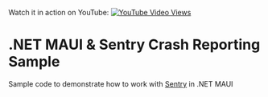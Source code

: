 Watch it in action on YouTube: [![YouTube Video Views](https://img.shields.io/youtube/views/9-50zH8fqYA?style=social)](https://www.youtube.com/watch?v=9-50zH8fqYA&list=PLfbOp004UaYWu-meDkRN6_Y1verl96npI&index=1)

# .NET MAUI & Sentry Crash Reporting Sample
Sample code to demonstrate how to work with [Sentry](https://sentry.io) in .NET MAUI
